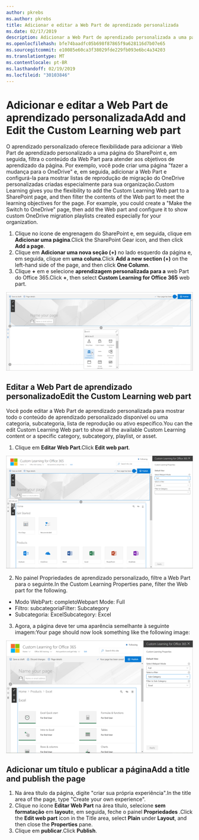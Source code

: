```yaml
---
author: pkrebs
ms.author: pkrebs
title: Adicionar e editar a Web Part de aprendizado personalizada
ms.date: 02/17/2019
description: Adicionar a Web Part de aprendizado personalizada a uma página do SharePoint
ms.openlocfilehash: bfe74baadfc05b698f87865f9a628116d7b07e65
ms.sourcegitcommit: e10085e60ca3f38029fde229fb093e6bc4a34203
ms.translationtype: MT
ms.contentlocale: pt-BR
ms.lasthandoff: 02/19/2019
ms.locfileid: "30103846"
---
```

# <a name="add-and-edit-the-custom-learning-web-part"></a><span data-ttu-id="e853e-103">Adicionar e editar a Web Part de aprendizado personalizada</span><span class="sxs-lookup"><span data-stu-id="e853e-103">Add and Edit the Custom Learning web part</span></span>

<span data-ttu-id="e853e-p101">O aprendizado personalizado oferece flexibilidade para adicionar a Web Part de aprendizado personalizado a uma página do SharePoint e, em seguida, filtra o conteúdo da Web Part para atender aos objetivos de aprendizado da página. Por exemplo, você pode criar uma página "fazer a mudança para o OneDrive" e, em seguida, adicionar a Web Part e configurá-la para mostrar listas de reprodução de migração do OneDrive personalizadas criadas especialmente para sua organização.</span><span class="sxs-lookup"><span data-stu-id="e853e-p101">Custom Learning gives you the flexibility to add the Custom Learning Web part to a SharePoint page, and then filter the contents of the Web part to meet the learning objectives for the page. For example, you could create a "Make the Switch to OneDrive" page, then add the Web part and configure it to show custom OneDrive migration playlists created especially for your organization.</span></span>

1.  <span data-ttu-id="e853e-106">Clique no ícone de engrenagem do SharePoint e, em seguida, clique em **Adicionar uma página**.</span><span class="sxs-lookup"><span data-stu-id="e853e-106">Click the SharePoint Gear icon, and then click **Add a page**.</span></span>
2.  <span data-ttu-id="e853e-107">Clique em **Adicionar uma nova seção (+)** no lado esquerdo da página e, em seguida, clique em **uma coluna**.</span><span class="sxs-lookup"><span data-stu-id="e853e-107">Click **Add a new section (+)** on the left-hand side of the page, and then click **One Column**.</span></span>
3.  <span data-ttu-id="e853e-108">Clique **+** em e selecione **aprendizagem personalizada para a** web Part do Office 365.</span><span class="sxs-lookup"><span data-stu-id="e853e-108">Click **+**, then select **Custom Learning for Office 365** web part.</span></span> 

![CG-webpartadd. png](media/cg-webpartadd.png)

## <a name="edit-the-custom-learning-web-part"></a><span data-ttu-id="e853e-110">Editar a Web Part de aprendizado personalizado</span><span class="sxs-lookup"><span data-stu-id="e853e-110">Edit the Custom Learning web part</span></span>
<span data-ttu-id="e853e-111">Você pode editar a Web Part de aprendizado personalizada para mostrar todo o conteúdo de aprendizado personalizado disponível ou uma categoria, subcategoria, lista de reprodução ou ativo específico.</span><span class="sxs-lookup"><span data-stu-id="e853e-111">You can the edit Custom Learning Web part to show all the available Custom Learning content or a specific category, subcategory, playlist, or asset.</span></span> 

1.  <span data-ttu-id="e853e-112">Clique em **Editar Web Part**.</span><span class="sxs-lookup"><span data-stu-id="e853e-112">Click **Edit web part**.</span></span>

![CG-webpartedit. png](media/cg-webpartedit.png)

2. <span data-ttu-id="e853e-114">No painel Propriedades de aprendizado personalizado, filtre a Web Part para o seguinte.</span><span class="sxs-lookup"><span data-stu-id="e853e-114">In the Custom Learning Properties pane, filter the Web part for the following.</span></span> 

- <span data-ttu-id="e853e-115">Modo WebPart: completo</span><span class="sxs-lookup"><span data-stu-id="e853e-115">Webpart Mode: Full</span></span>
- <span data-ttu-id="e853e-116">Filtro: subcategoria</span><span class="sxs-lookup"><span data-stu-id="e853e-116">Filter: Subcategory</span></span>
- <span data-ttu-id="e853e-117">Subcategoria: Excel</span><span class="sxs-lookup"><span data-stu-id="e853e-117">Subcategory: Excel</span></span>

3. <span data-ttu-id="e853e-118">Agora, a página deve ter uma aparência semelhante à seguinte imagem:</span><span class="sxs-lookup"><span data-stu-id="e853e-118">Your page should now look something like the following image:</span></span> 

![CG-webpartfilter. png](media/cg-webpartfilter.png)

## <a name="add-a-title-and-publish-the-page"></a><span data-ttu-id="e853e-120">Adicionar um título e publicar a página</span><span class="sxs-lookup"><span data-stu-id="e853e-120">Add a title and publish the page</span></span>
1. <span data-ttu-id="e853e-121">Na área título da página, digite "criar sua própria experiência".</span><span class="sxs-lookup"><span data-stu-id="e853e-121">In the title area of the page, type "Create your own experience".</span></span>
2. <span data-ttu-id="e853e-122">Clique no ícone **Editar Web Part** na área título, selecione **sem formatação** em **layout**e, em seguida, feche o painel **Propriedades** .</span><span class="sxs-lookup"><span data-stu-id="e853e-122">Click the **Edit web part** icon in the Title area, select **Plain** under **Layout**, and then close the **Properties** pane.</span></span>
3. <span data-ttu-id="e853e-123">Clique em **publicar**.</span><span class="sxs-lookup"><span data-stu-id="e853e-123">Click **Publish**.</span></span>
